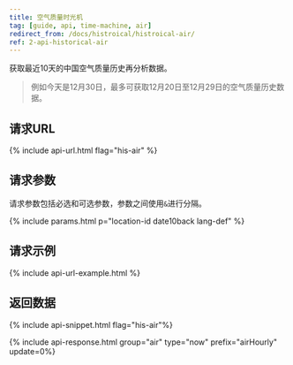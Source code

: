 ```yaml
---
title: 空气质量时光机
tag: [guide, api, time-machine, air]
redirect_from: /docs/histroical/histroical-air/
ref: 2-api-historical-air
---
```


获取最近10天的中国空气质量历史再分析数据。

> 例如今天是12月30日，最多可获取12月20日至12月29日的空气质量历史数据。

## 请求URL

{% include api-url.html flag="his-air" %}

## 请求参数

请求参数包括必选和可选参数，参数之间使用`&`进行分隔。

{% include params.html p="location-id date10back lang-def" %}

## 请求示例

{% include api-url-example.html %}

## 返回数据

{% include api-snippet.html flag="his-air"%}

{% include api-response.html group="air" type="now" prefix="airHourly" update=0%}